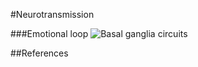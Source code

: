 #Neurotransmission


###Emotional loop
![Basal ganglia circuits](http://upload.wikimedia.org/wikipedia/commons/9/9e/Basal_ganglia_circuits.svg)

##References

